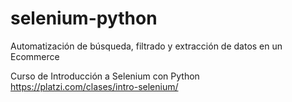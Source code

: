 # selenium-python
Automatización de búsqueda, filtrado y extracción de datos en un Ecommerce

Curso de Introducción a Selenium con Python
https://platzi.com/clases/intro-selenium/

